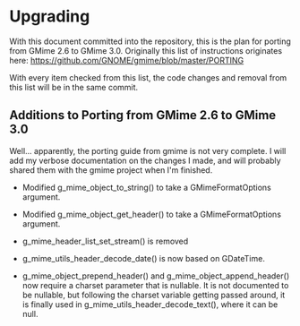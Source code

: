 Upgrading
=========

With this document committed into the repository, this is the plan for porting
from GMime 2.6 to GMime 3.0. Originally this list of instructions originates here:
https://github.com/GNOME/gmime/blob/master/PORTING

With every item checked from this list, the code changes and removal from this list
will be in the same commit.


Additions to Porting from GMime 2.6 to GMime 3.0
------------------------------------------------

Well... apparently, the porting guide from gmime is not very complete. I will add my
verbose documentation on the changes I made, and will probably shared them with the
gmime project when I'm finished.

- Modified g_mime_object_to_string() to take a GMimeFormatOptions argument.

- Modified g_mime_object_get_header() to take a GMimeFormatOptions argument.

- g_mime_header_list_set_stream() is removed

- g_mime_utils_header_decode_date() is now based on GDateTime.

- g_mime_object_prepend_header() and g_mime_object_append_header() now require a charset
  parameter that is nullable. It is not documented to be nullable, but following the 
  charset variable getting passed around, it is finally used in
  g_mime_utils_header_decode_text(), where it can be null.